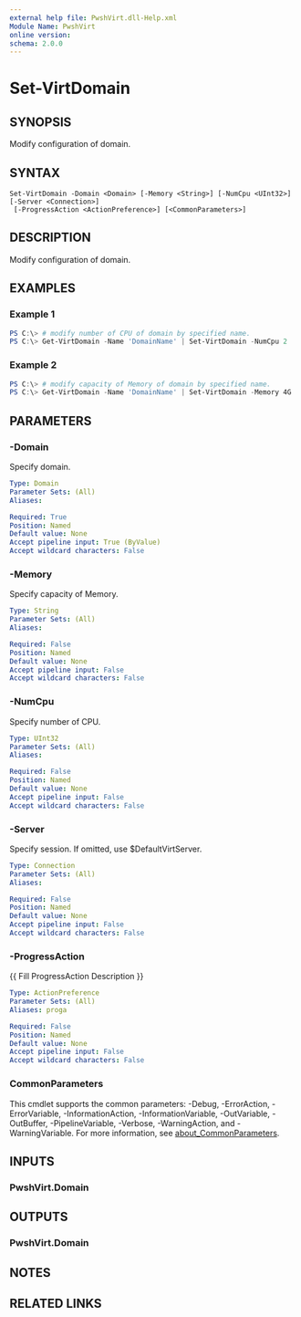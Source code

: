 ```yaml
---
external help file: PwshVirt.dll-Help.xml
Module Name: PwshVirt
online version:
schema: 2.0.0
---
```


# Set-VirtDomain

## SYNOPSIS
Modify configuration of domain.

## SYNTAX

```
Set-VirtDomain -Domain <Domain> [-Memory <String>] [-NumCpu <UInt32>] [-Server <Connection>]
 [-ProgressAction <ActionPreference>] [<CommonParameters>]
```

## DESCRIPTION
Modify configuration of domain.

## EXAMPLES

### Example 1
```powershell
PS C:\> # modify number of CPU of domain by specified name.
PS C:\> Get-VirtDomain -Name 'DomainName' | Set-VirtDomain -NumCpu 2
```

### Example 2
```powershell
PS C:\> # modify capacity of Memory of domain by specified name.
PS C:\> Get-VirtDomain -Name 'DomainName' | Set-VirtDomain -Memory 4G
```

## PARAMETERS

### -Domain
Specify domain.

```yaml
Type: Domain
Parameter Sets: (All)
Aliases:

Required: True
Position: Named
Default value: None
Accept pipeline input: True (ByValue)
Accept wildcard characters: False
```

### -Memory
Specify capacity of Memory.

```yaml
Type: String
Parameter Sets: (All)
Aliases:

Required: False
Position: Named
Default value: None
Accept pipeline input: False
Accept wildcard characters: False
```

### -NumCpu
Specify number of CPU.

```yaml
Type: UInt32
Parameter Sets: (All)
Aliases:

Required: False
Position: Named
Default value: None
Accept pipeline input: False
Accept wildcard characters: False
```

### -Server
Specify session.
If omitted, use $DefaultVirtServer.

```yaml
Type: Connection
Parameter Sets: (All)
Aliases:

Required: False
Position: Named
Default value: None
Accept pipeline input: False
Accept wildcard characters: False
```

### -ProgressAction
{{ Fill ProgressAction Description }}

```yaml
Type: ActionPreference
Parameter Sets: (All)
Aliases: proga

Required: False
Position: Named
Default value: None
Accept pipeline input: False
Accept wildcard characters: False
```

### CommonParameters
This cmdlet supports the common parameters: -Debug, -ErrorAction, -ErrorVariable, -InformationAction, -InformationVariable, -OutVariable, -OutBuffer, -PipelineVariable, -Verbose, -WarningAction, and -WarningVariable. For more information, see [about_CommonParameters](http://go.microsoft.com/fwlink/?LinkID=113216).

## INPUTS

### PwshVirt.Domain

## OUTPUTS

### PwshVirt.Domain

## NOTES

## RELATED LINKS
